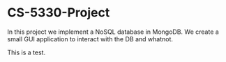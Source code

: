 # CS-5330-Project

In this project we implement a NoSQL database in MongoDB. We create a small GUI application to interact with the DB and whatnot.

This is a test.
